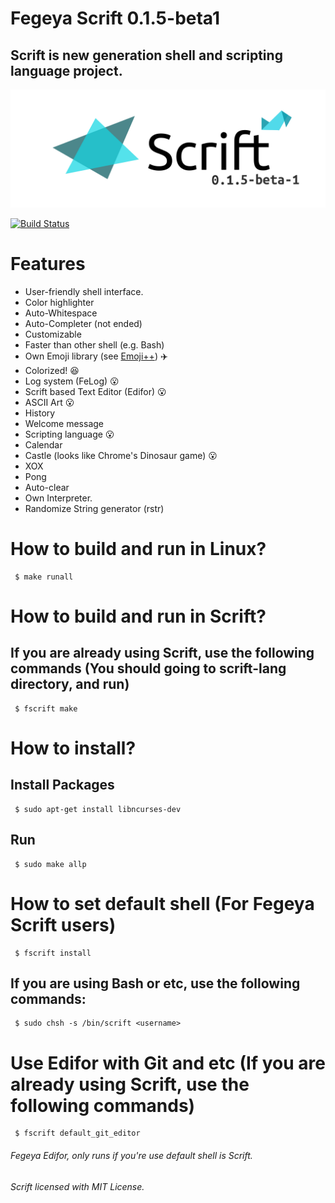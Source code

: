 # Fegeya Scrift 0.1.5-beta1

## Scrift is new generation shell and scripting language project.

![Scrift](docs/resource/ScriftVersionBanner.png)

[![Build Status](https://dev.azure.com/ferhatgectao/scrift-lang/_apis/build/status/FerhatGec.scrift-lang?branchName=master)](https://dev.azure.com/ferhatgectao/scrift-lang/_build/latest?definitionId=1&branchName=master)

# Features 
- User-friendly shell interface.
- Color highlighter
- Auto-Whitespace
- Auto-Completer (not ended)
- Customizable
- Faster than other shell (e.g. Bash)
- Own Emoji library (see [Emoji++](https://github.com/FerhatGec/emojiplusplus)) :airplane:
- Colorized! :satisfied:
- Log system (FeLog) :open_mouth:
- Scrift based Text Editor (Edifor) :open_mouth:
- ASCII Art :open_mouth:
- History 
- Welcome message 
- Scripting language :open_mouth:
- Calendar 
- Castle (looks like Chrome's Dinosaur game) :open_mouth:
- XOX 
- Pong
- Auto-clear
- Own Interpreter.
- Randomize String generator (rstr)

# How to build and run in Linux?

```
 $ make runall 
```
# How to build and run in Scrift?
## If you are already using Scrift, use the following commands (You should going to scrift-lang directory, and run)

```
 $ fscrift make
```

# How to install?
## Install Packages

```
 $ sudo apt-get install libncurses-dev 
```

## Run
```
 $ sudo make allp
```

# How to set default shell (For Fegeya Scrift users)

```
 $ fscrift install
```

## If you are using Bash or etc, use the following commands:

```
 $ sudo chsh -s /bin/scrift <username>
```


# Use Edifor with Git and etc (If you are already using Scrift, use the following commands)
```
 $ fscrift default_git_editor
```

###### Fegeya Edifor, only runs if you're use default shell is Scrift.

###### Scrift licensed with MIT License.
